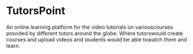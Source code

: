 # TutorsPoint
An​ ​online​ ​learning​ ​platform​ ​for​ ​the​ ​video​ ​tutorials​ ​on​ ​various​ ​courses​ ​provided​ ​by​ ​different tutors​ ​around​ ​the​ ​globe.​ ​Where​ ​tutors​ ​would​ ​create​ ​courses​ ​and​ ​upload​ ​videos​ ​and​ ​students would​ ​be​ ​able​ ​to​ ​watch​ ​them​ ​and​ ​learn.
